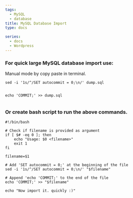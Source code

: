 ```yaml
---
tags:
  - MySQL
  - database
title: MySQL Database Import
type: docs

series:
  - docs
  - Wordpress
---
```


### For quick large MySQL database import use:

Manual mode by copy paste in terminal.

```{filename="Start of file"}
sed -i '1s/^/SET autocommit = 0;\n/' dump.sql


```

```{filename="End of file"}
echo 'COMMIT;' >> dump.sql


```

### Or create bash script to run the above commands.

```{filename="#!/bin/bash"}
#!/bin/bash

# Check if filename is provided as argument
if [ $# -eq 0 ]; then
    echo "Usage: $0 <filename>"
    exit 1
fi

filename=$1

# Add 'SET autocommit = 0;' at the beginning of the file
sed -i '1s/^/SET autocommit = 0;\n/' "$filename"

# Append 'echo 'COMMIT;' to the end of the file
echo 'COMMIT;' >> "$filename"

echo "Now import it. quickly :)"

```
